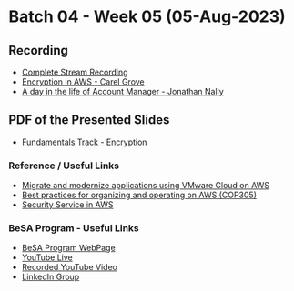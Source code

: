 # Batch 04 - Week 05 (05-Aug-2023)

## Recording 
* [Complete Stream Recording](https://youtube.com/live/lJqfZdg1vdg?feature=share)
* [Encryption in AWS - Carel Grove]()
* [A day in the life of Account Manager - Jonathan Nally]()

## PDF of the Presented Slides
* [Fundamentals Track - Encryption](https://github.com/become-a-solutions-architect/become-a-solutions-architect.github.io/blob/main/resources/assets/B04/W05/Week%2005%20-05-Aug.pdf)

<!---
## Additional Resources 

### Explore
* [Additional learning resources on Analogies Cloud Website](https://analogiescloud.com)
* [AWS Certifications Summary Sheets](https://analogiescloud.com/wallpapers)
  
### Watch

* [AWS re:Invent 2022 - Reliable scalability: How Amazon.com scales in the cloud (ARC206)](https://www.youtube.com/watch?v=QeW9wCB36ck)
* [AWS re:Invent 2022 - Operating highly available Multi-AZ applications (ARC329)](https://www.youtube.com/watch?v=mwUV5skJJ0s)
* [AWS re:Invent 2019: [REPEAT 1] Amazon's approach to high-availability deployment (DOP404-R1)](https://www.youtube.com/watch?v=bCgD2bX1LI4)
* [AWS Summit ANZ 2022 - Build resilient microservices using fault-tolerant patterns (DEV5)](https://www.youtube.com/watch?v=NB3ei9pnHFA)

### Read

* [Reliability Pillar](https://docs.aws.amazon.com/wellarchitected/latest/reliability-pillar/availability.html)
* [World Cup 2022 – Amazon CloudFront retrospective](https://aws.amazon.com/blogs/networking-and-content-delivery/world-cup-2022-amazon-cloudfront-retrospective/)
--->
### Reference / Useful Links
* [Migrate and modernize applications using VMware Cloud on AWS](https://www.youtube.com/watch?v=FQ_u9KsyQyE)
* [Best practices for organizing and operating on AWS (COP305)](https://www.youtube.com/watch?v=Eeyd6BDpucw)
* [Security Service in AWS](https://aws.amazon.com/products/security/)

### BeSA Program - Useful Links

* [BeSA Program WebPage](https://become-a-solutions-architect.github.io/)
* [YouTube Live](https://www.youtube.com/@be-SA/streams)
* [Recorded YouTube Video](https://www.youtube.com/channel/UCWWO3yt3b5R_LrWHReU0b-g)
* [LinkedIn Group](https://www.linkedin.com/groups/9179284/)

